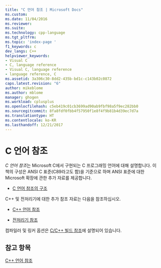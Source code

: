 ```yaml
---
title: "C 언어 참조 | Microsoft Docs"
ms.custom: 
ms.date: 11/04/2016
ms.reviewer: 
ms.suite: 
ms.technology: cpp-language
ms.tgt_pltfrm: 
ms.topic: 'index-page '
f1_keywords: c
dev_langs: C++
helpviewer_keywords:
- Visual C
- C, language reference
- Visual C, language reference
- language reference, C
ms.assetid: 3a306c30-8dd2-435b-bd1c-c143b02c0872
caps.latest.revision: "6"
author: mikeblome
ms.author: mblome
manager: ghogen
ms.workload: cplusplus
ms.openlocfilehash: c5eb419c01cb3699ad90ab9fbf98a5f9ec282bb0
ms.sourcegitcommit: 8fa8fdf0fbb4f57950f1e8f4f9b81b4d39ec7d7a
ms.translationtype: HT
ms.contentlocale: ko-KR
ms.lasthandoff: 12/21/2017
---
```

# <a name="c-language-reference"></a>C 언어 참조
*C 언어 참조*는 Microsoft C에서 구현되는 C 프로그래밍 언어에 대해 설명합니다. 이 책의 구성은 ANSI C 표준(C89라고도 함)을 기준으로 하며 ANSI 표준에 대한 Microsoft 확장에 관한 추가 자료를 제공합니다.  
  
-   [C 언어 참조의 구조](../c-language/organization-of-the-c-language-reference.md)  
  
C++ 및 전처리기에 대한 추가 참조 자료는 다음을 참조하십시오.  
  
-   [C++ 언어 참조](../cpp/cpp-language-reference.md)  
  
-   [전처리기 참조](../preprocessor/c-cpp-preprocessor-reference.md)  
  
컴파일러 및 링커 옵션은 [C/C++ 빌드 참조](../build/reference/c-cpp-building-reference.md)에 설명되어 있습니다.  
  
## <a name="see-also"></a>참고 항목  
[C++ 언어 참조](../cpp/cpp-language-reference.md)   
